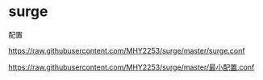 # surge

配置

 https://raw.githubusercontent.com/MHY2253/surge/master/surge.conf

 https://raw.githubusercontent.com/MHY2253/surge/master/最小配置.conf